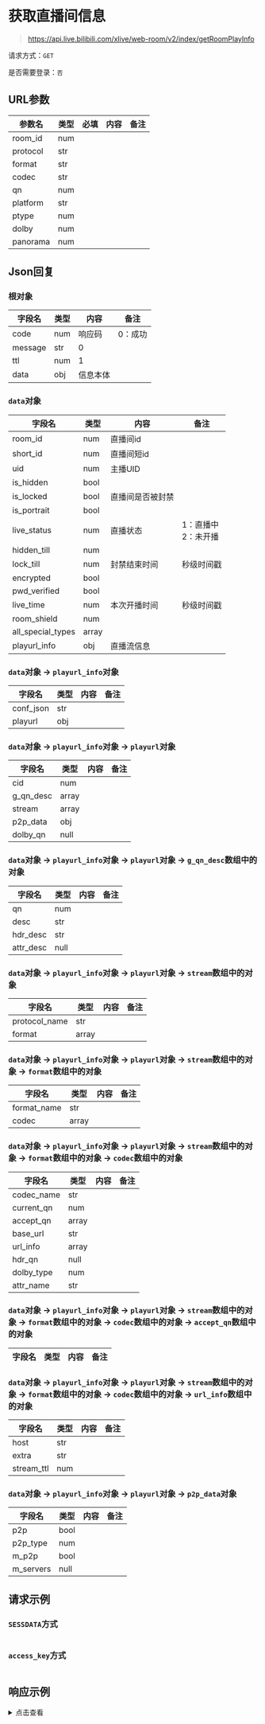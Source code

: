 # 获取直播间信息

> https://api.live.bilibili.com/xlive/web-room/v2/index/getRoomPlayInfo

请求方式：`GET`

是否需要登录：`否`

## URL参数

| 参数名      | 类型  | 必填  | 内容  | 备注  |
|----------|-----|-----|-----|-----|
| room_id  | num |     |     |     |
| protocol | str |     |     |     |
| format   | str |     |     |     |
| codec    | str |     |     |     |
| qn       | num |     |     |     |
| platform | str |     |     |     |
| ptype    | num |     |     |     |
| dolby    | num |     |     |     |
| panorama | num |     |     |     |

## Json回复

### 根对象

| 字段名     | 类型  | 内容   | 备注   |
|---------|-----|------|------|
| code    | num | 响应码  | 0：成功 |
| message | str | 0    |      |
| ttl     | num | 1    |      |
| data    | obj | 信息本体 |      |

### `data`对象

| 字段名               | 类型    | 内容       | 备注              |
|-------------------|-------|----------|-----------------|
| room_id           | num   | 直播间id    |                 |
| short_id          | num   | 直播间短id   |                 |
| uid               | num   | 主播UID    |                 |
| is_hidden         | bool  |          |                 |
| is_locked         | bool  | 直播间是否被封禁 |                 |
| is_portrait       | bool  |          |                 |
| live_status       | num   | 直播状态     | 1：直播中<br/>2：未开播 |
| hidden_till       | num   |          |                 |
| lock_till         | num   | 封禁结束时间   | 秒级时间戳           |
| encrypted         | bool  |          |                 |
| pwd_verified      | bool  |          |                 |
| live_time         | num   | 本次开播时间   | 秒级时间戳           |
| room_shield       | num   |          |                 |
| all_special_types | array |          |                 |
| playurl_info      | obj   | 直播流信息    |                 |

### `data`对象 -> `playurl_info`对象

| 字段名       | 类型  | 内容  | 备注  |
|-----------|-----|-----|-----|
| conf_json | str |     |     |
| playurl   | obj |     |     |

### `data`对象 -> `playurl_info`对象 -> `playurl`对象

| 字段名       | 类型    | 内容  | 备注  |
|-----------|-------|-----|-----|
| cid       | num   |     |     |
| g_qn_desc | array |     |     |
| stream    | array |     |     |
| p2p_data  | obj   |     |     |
| dolby_qn  | null  |     |     |

### `data`对象 -> `playurl_info`对象 -> `playurl`对象 -> `g_qn_desc`数组中的对象

| 字段名       | 类型   | 内容  | 备注  |
|-----------|------|-----|-----|
| qn        | num  |     |     |
| desc      | str  |     |     |
| hdr_desc  | str  |     |     |
| attr_desc | null |     |     |

### `data`对象 -> `playurl_info`对象 -> `playurl`对象 -> `stream`数组中的对象

| 字段名           | 类型    | 内容  | 备注  |
|---------------|-------|-----|-----|
| protocol_name | str   |     |     |
| format        | array |     |     |

### `data`对象 -> `playurl_info`对象 -> `playurl`对象 -> `stream`数组中的对象 -> `format`数组中的对象

| 字段名         | 类型    | 内容  | 备注  |
|-------------|-------|-----|-----|
| format_name | str   |     |     |
| codec       | array |     |     |

### `data`对象 -> `playurl_info`对象 -> `playurl`对象 -> `stream`数组中的对象 -> `format`数组中的对象 -> `codec`数组中的对象

| 字段名        | 类型    | 内容  | 备注  |
|------------|-------|-----|-----|
| codec_name | str   |     |     |
| current_qn | num   |     |     |
| accept_qn  | array |     |     |
| base_url   | str   |     |     |
| url_info   | array |     |     |
| hdr_qn     | null  |     |     |
| dolby_type | num   |     |     |
| attr_name  | str   |     |     |

### `data`对象 -> `playurl_info`对象 -> `playurl`对象 -> `stream`数组中的对象 -> `format`数组中的对象 -> `codec`数组中的对象 -> `accept_qn`数组中的对象

| 字段名 | 类型  | 内容  | 备注  |
|-----|-----|-----|-----|

### `data`对象 -> `playurl_info`对象 -> `playurl`对象 -> `stream`数组中的对象 -> `format`数组中的对象 -> `codec`数组中的对象 -> `url_info`数组中的对象

| 字段名        | 类型  | 内容  | 备注  |
|------------|-----|-----|-----|
| host       | str |     |     |
| extra      | str |     |     |
| stream_ttl | num |     |     |

### `data`对象 -> `playurl_info`对象 -> `playurl`对象 -> `p2p_data`对象

| 字段名       | 类型   | 内容  | 备注  |
|-----------|------|-----|-----|
| p2p       | bool |     |     |
| p2p_type  | num  |     |     |
| m_p2p     | bool |     |     |
| m_servers | null |     |     |

## 请求示例

### `SESSDATA`方式

```shell

```

### `access_key`方式

```shell

```

## 响应示例

<details>
<summary>点击查看</summary>

```json

```

</details>